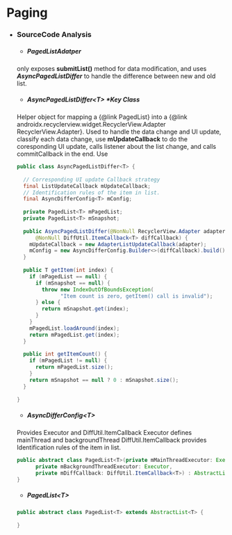# Paging

- ### SourceCode Analysis
  + ##### ***PagedListAdatper*** 
  only exposes **submitList()** method for data modification, and uses ***AsyncPagedListDiffer*** to handle the difference between new and old list.
  + ##### ***AsyncPagedListDiffer\<T\>*** ***\*Key Class***
  Helper object for mapping a {@link PagedList} into a {@link androidx.recyclerview.widget.RecyclerView.Adapter RecyclerView.Adapter}.
  Used to handle the data change and UI update, classify each data change, use **mUpdateCallback** to do the coresponding UI update, calls listener about the list change, and calls commitCallback in the end.
  Use 
  ```java
  public class AsyncPagedListDiffer<T> {
    
    // Corresponding UI update Callback strategy
    final ListUpdateCallback mUpdateCallback;
    // Identification rules of the item in list.
    final AsyncDifferConfig<T> mConfig;
    
    private PagedList<T> mPagedList;
    private PagedList<T> mSnapshot;
    
    public AsyncPagedListDiffer(@NonNull RecyclerView.Adapter adapter,
        @NonNull DiffUtil.ItemCallback<T> diffCallback) {
      mUpdateCallback = new AdapterListUpdateCallback(adapter);
      mConfig = new AsyncDifferConfig.Builder<>(diffCallback).build();
    }
    
    public T getItem(int index) {
      if (mPagedList == null) {
        if (mSnapshot == null) {
          throw new IndexOutOfBoundsException(
                "Item count is zero, getItem() call is invalid");
        } else {
          return mSnapshot.get(index);
        }
      }
      mPagedList.loadAround(index);
      return mPagedList.get(index);
    }
    
    public int getItemCount() {
      if (mPagedList != null) {
        return mPagedList.size();
      }
      return mSnapshot == null ? 0 : mSnapshot.size();
    }
    
  }
  ```
  
  + ##### ***AsyncDifferConfig\<T\>***
  Provides Executor and DiffUtil.ItemCallback<T>
  Executor defines mainThread and backgroundThread
  DiffUtil.ItemCallback<T> provides Identification rules of the item in list.
  ```java to kotlin
  public abstract class PagedList<T>(private mMainThreadExecutor: Executor,
        private mBackgroundThreadExecutor: Executor,
        private mDiffCallback: DiffUtil.ItemCallback<T>) : AbstractList<T>() {
  }
  ```
  
  + ##### ***PagedList\<T\>***
  ```java
  public abstract class PagedList<T> extends AbstractList<T> {
    
  }
  ```